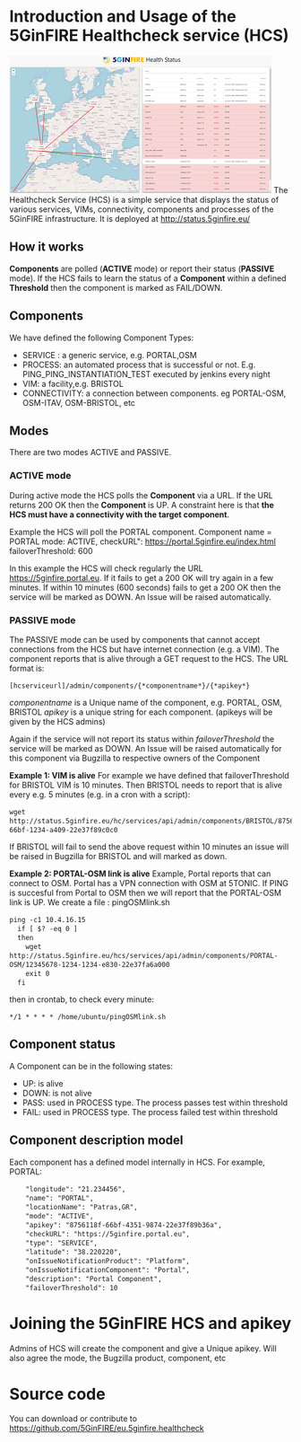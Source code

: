 <!-- TITLE: The 5GinFIRE Healthcheck service (HCS) -->
<!-- SUBTITLE: Introduction and Usage of the 5GinFIRE Healthcheck service -->

# Introduction and Usage of the 5GinFIRE Healthcheck service (HCS)
![Hcs Snapshot](/uploads/hcs/hcs-snapshot.png "Hcs Snapshot")
The Healthcheck Service (HCS) is a simple service that displays the status of various services, VIMs, connectivity, components and processes of the 5GinFIRE infrastructure. 
It is deployed at http://status.5ginfire.eu/

## How it works

**Components** are polled (**ACTIVE** mode) or report their status (**PASSIVE** mode). 
If the HCS fails to learn the status of a **Component** within a defined  **Threshold** then the component is marked as FAIL/DOWN.

## Components

We have defined the following Component Types:
* 	SERVICE : a generic service, e.g. PORTAL,OSM
* 	PROCESS: an automated process that is successful or not. E.g. PING_PING_INSTANTIATION_TEST executed by jenkins every night
* 	VIM: a facility,e.g. BRISTOL
* 	CONNECTIVITY: a connection between components. eg PORTAL-OSM, OSM-ITAV, OSM-BRISTOL, etc

## Modes
There are two modes ACTIVE and PASSIVE.

### ACTIVE mode

During active mode the HCS polls the **Component** via a URL. If the URL returns 200 OK then the **Component** is UP. 
A constraint here is that **the HCS must have a connectivity with the target component**.

Example the HCS will poll the PORTAL component. 
Component name = PORTAL
mode: ACTIVE,
checkURL": https://portal.5ginfire.eu/index.html
failoverThreshold: 600

In this example the HCS will check regularly the URL https://5ginfire.portal.eu. If it fails to get a 200 OK will try again in a few minutes. If within 10 minutes (600 seconds) fails to get a 200 OK then the service will be marked as DOWN. An Issue will be raised automatically.


### PASSIVE mode

The PASSIVE mode can be used by components that cannot accept connections from the HCS but have internet connection (e.g. a VIM). 
The component reports that is alive through a GET request to the HCS. The URL format is:

```text
[hcserviceurl]/admin/components/{*componentname*}/{*apikey*}
```

*componentname* is a Unique name of the component, e.g. PORTAL, OSM, BRISTOL
*apikey* is a unique string for each component. (apikeys will be given by the HCS admins)

Again if the service will not report its status within *failoverThreshold*  the service will be marked as DOWN. An Issue will be raised automatically for this component via Bugzilla to respective owners of the Component

**Example 1: VIM is alive**
For example we have defined that failoverThreshold for BRISTOL VIM is 10 minutes. 
Then BRISTOL needs to report that is alive every e.g. 5 minutes (e.g. in a cron with a script):

```text
wget   http://status.5ginfire.eu/hc/services/api/admin/components/BRISTOL/8756118f-66bf-1234-a409-22e37f89c0c0
```

If BRISTOL will fail to send the above request within 10 minutes an issue will be raised in Bugzilla for BRISTOL and will marked as down.

**Example 2: PORTAL-OSM link is alive**
Example, Portal reports that can connect to OSM. Portal has a VPN connection with OSM at 5TONIC.
If PING is succesful from Portal to OSM then we will report that the PORTAL-OSM link is UP.
We create a file : pingOSMlink.sh

```text
ping -c1 10.4.16.15
  if [ $? -eq 0 ]
  then
    wget http://status.5ginfire.eu/hcs/services/api/admin/components/PORTAL-OSM/12345678-1234-1234-e830-22e37fa6a000
    exit 0
  fi
```

then in crontab, to check every minute:

```text
*/1 * * * * /home/ubuntu/pingOSMlink.sh
```


## Component status

A Component can be in the following states:	
* UP: is alive
* DOWN: is not alive
* PASS: used in PROCESS type. The process passes test within threshold
* FAIL: used in PROCESS type. The process failed test within threshold
				

## Component description model

Each component has a defined model internally in HCS. For example, PORTAL:

        "longitude": "21.234456",
        "name": "PORTAL",
        "locationName": "Patras,GR",
        "mode": "ACTIVE",
        "apikey": "8756118f-66bf-4351-9874-22e37f89b36a",
        "checkURL": "https://5ginfire.portal.eu",
        "type": "SERVICE",
        "latitude": "38.220220",
        "onIssueNotificationProduct": "Platform",
        "onIssueNotificationComponent": "Portal",
        "description": "Portal Component",
        "failoverThreshold": 10
				
				
				
# Joining the 5GinFIRE HCS and apikey

Admins of HCS will create the component and give a Unique apikey. Will also agree the mode, the Bugzilla product, component, etc


# Source code

You can download or contribute to https://github.com/5GinFIRE/eu.5ginfire.healthcheck



